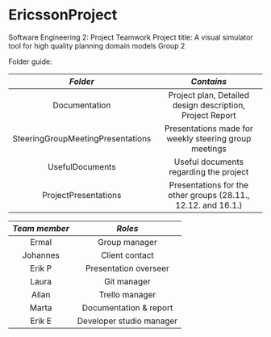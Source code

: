 # EricssonProject
Software Engineering 2: Project Teamwork 
Project title: A visual simulator tool for high quality planning domain models
Group 2

Folder guide:

| *Folder* | *Contains* |
| :-: | :--------: |
| Documentation | Project plan, Detailed design description, Project Report |
| SteeringGroupMeetingPresentations | Presentations made for weekly steering group meetings |
| UsefulDocuments | Useful documents regarding the project |
| ProjectPresentations | Presentations for the other groups (28.11., 12.12. and 16.1.) |


| *Team member* | *Roles* |
| :-: | :--------: |
| Ermal | Group manager |
| Johannes | Client contact |
| Erik P | Presentation overseer |
| Laura | Git manager |
| Allan | Trello manager |
| Marta | Documentation & report |
| Erik E | Developer studio manager |
